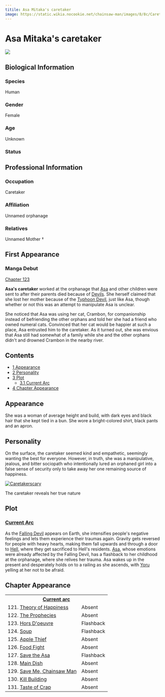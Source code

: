 ```yaml
---
titile: Asa Mitaka's caretaker
image: https://static.wikia.nocookie.net/chainsaw-man/images/8/8c/Caretaker.png
---
```


# Asa Mitaka's caretaker

[![](https://static.wikia.nocookie.net/chainsaw-man/images/8/8c/Caretaker.png/revision/latest?cb=20230314204349)](https://static.wikia.nocookie.net/chainsaw-man/images/8/8c/Caretaker.png/revision/latest?cb=20230314204349)

## Biological Information

### Species

Human

### Gender

Female

### Age

Unknown

### Status

## Professional Information

### Occupation

Caretaker

### Affiliation

Unnamed orphanage

### Relatives

Unnamed Mother †

## First Appearance

### Manga Debut

[Chapter 123](/wiki/Chapter_123 "Chapter 123")

  
**Asa's caretaker** worked at the orphanage that [Asa](/wiki/Asa_Mitaka "Asa Mitaka") and other children were sent to after their parents died because of [Devils](/wiki/Devil "Devil"). She herself claimed that she lost her mother because of the [Typhoon Devil](/wiki/Typhoon_Devil "Typhoon Devil"), just like Asa, though whether or not this was an attempt to manipulate Asa is unclear.

She noticed that Asa was using her cat, Crambon, for companionship instead of befriending the other orphans and told her she had a friend who owned numeral cats. Convinced that her cat would be happier at such a place, Asa entrusted him to the caretaker. As it turned out, she was envious that Asa still had somewhat of a family while she and the other orphans didn't and drowned Crambon in the nearby river.

## Contents

-   [1 Appearance](#Appearance)
-   [2 Personality](#Personality)
-   [3 Plot](#Plot)
    -   [3.1 Current Arc](#Current_Arc)
-   [4 Chapter Appearance](#Chapter_Appearance)

## Appearance

She was a woman of average height and build, with dark eyes and black hair that she kept tied in a bun. She wore a bright-colored shirt, black pants and an apron.

## Personality

On the surface, the caretaker seemed kind and empathetic, seemingly wanting the best for everyone. However, in truth, she was a manipulative, jealous, and bitter sociopath who intentionally lured an orphaned girl into a false sense of security only to take away her one remaining source of happiness.

[![Caretakerscary](https://static.wikia.nocookie.net/chainsaw-man/images/5/5f/Caretakerscary.png/revision/latest/scale-to-width-down/180?cb=20230315011452)](https://static.wikia.nocookie.net/chainsaw-man/images/5/5f/Caretakerscary.png/revision/latest?cb=20230315011452)

[](/wiki/File:Caretakerscary.png)

The caretaker reveals her true nature

## Plot

### [Current Arc](/wiki/Current_arc "Current arc")

As the [Falling Devil](/wiki/Falling_Devil "Falling Devil") appears on Earth, she intensifies people's negative feelings and lets them experience their traumas again. Gravity gets reversed for people with heavy hearts, making them fall upwards and through a door to [Hell](/wiki/Hell "Hell"), where they get sacrificed to Hell's residents. [Asa](/wiki/Asa_Mitaka "Asa Mitaka"), whose emotions were already affected by the Falling Devil, has a flashback to her childhood at the orphanage, where she relives her trauma. Asa wakes up in the present and desperately holds on to a railing as she ascends, with [Yoru](/wiki/Yoru "Yoru") yelling at her not to be afraid.

## Chapter Appearance

<table><tbody><tr><th colspan="2"><center><a href="/wiki/Current_arc" title="Current arc"><span>Current arc</span></a></center></th></tr><tr><td>121. <a href="/wiki/Chapter_121" title="Chapter 121">Theory of Happiness</a></td><td><span>Absent</span></td></tr><tr><td>122. <a href="/wiki/Chapter_122" title="Chapter 122">The Prophecies</a></td><td><span>Absent</span></td></tr><tr><td>123. <a href="/wiki/Chapter_123" title="Chapter 123">Hors D'oeuvre</a></td><td><span>Flashback</span></td></tr><tr><td>124. <a href="/wiki/Chapter_124" title="Chapter 124">Soup</a></td><td><span>Flashback</span></td></tr><tr><td>125. <a href="/wiki/Chapter_125" title="Chapter 125">Apple Thief</a></td><td><span>Absent</span></td></tr><tr><td>126. <a href="/wiki/Chapter_126" title="Chapter 126">Food Fight</a></td><td><span>Absent</span></td></tr><tr><td>127. <a href="/wiki/Chapter_127" title="Chapter 127">Save the Asa</a></td><td><span>Flashback</span></td></tr><tr><td>128. <a href="/wiki/Chapter_128" title="Chapter 128">Main Dish</a></td><td><span>Absent</span></td></tr><tr><td>129. <a href="/wiki/Chapter_129" title="Chapter 129">Save Me, Chainsaw Man</a></td><td><span>Absent</span></td></tr><tr><td>130. <a href="/wiki/Chapter_130" title="Chapter 130">Kill Building</a></td><td><span>Absent</span></td></tr><tr><td>131. <a href="/wiki/Chapter_131" title="Chapter 131">Taste of Crap</a></td><td><span>Absent</span></td></tr></tbody></table>
